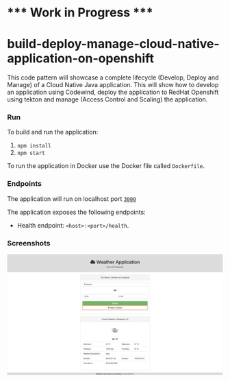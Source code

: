 # *** Work in Progress ***

# build-deploy-manage-cloud-native-application-on-openshift
This code pattern will showcase a complete lifecycle (Develop, Deploy and Manage) of a Cloud Native Java application. This will show how to develop an application using Codewind, deploy the application to RedHat Openshift using tekton and manage (Access Control and Scaling) the application.

### Run

To build and run the application:
1. `npm install`
2. `npm start`

To run the application in Docker use the Docker file called `Dockerfile`.

### Endpoints

The application will run on localhost port [`3000`](http://localhost:3000)

The application exposes the following endpoints:
* Health endpoint: `<host>:<port>/health`.

### Screenshots

![](/doc/source/images/screenshot.png)

